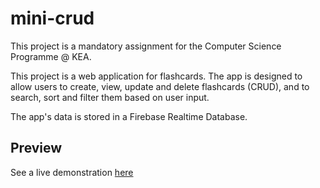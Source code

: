 # mini-crud

This project is a mandatory assignment for the Computer Science Programme @ KEA.

This project is a web application for flashcards. The app is designed to allow users to create, view, update and delete flashcards (CRUD), and to search, sort and filter them based on user input.

The app's data is stored in a Firebase Realtime Database.

## Preview
See a live demonstration [here](https://osman-butt.github.io/mini-crud/)
